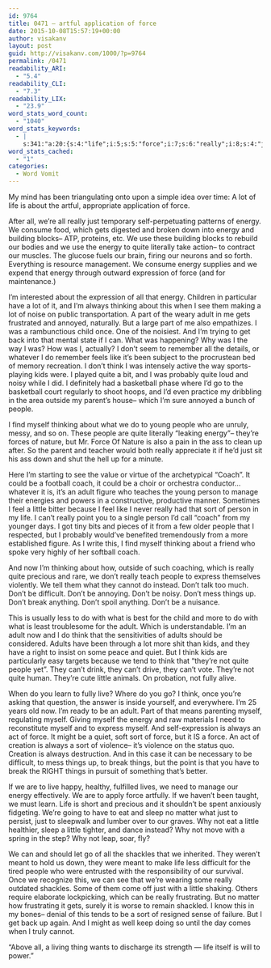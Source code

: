 ```yaml
---
id: 9764
title: 0471 – artful application of force
date: 2015-10-08T15:57:19+00:00
author: visakanv
layout: post
guid: http://visakanv.com/1000/?p=9764
permalink: /0471
readability_ARI:
  - "5.4"
readability_CLI:
  - "7.3"
readability_LIX:
  - "23.9"
word_stats_word_count:
  - "1040"
word_stats_keywords:
  - |
    s:341:"a:20:{s:4:"life";i:5;s:5:"force";i:7;s:6:"really";i:8;s:4:"just";i:5;s:6:"energy";i:9;s:10:"expression";i:3;s:8:"thinking";i:4;s:4:"part";i:3;s:5:"adult";i:5;s:5:"think";i:5;s:4:"kids";i:3;s:6:"people";i:7;s:5:"coach";i:4;s:6:"person";i:3;s:6:"little";i:5;s:4:"sort";i:4;s:5:"can't";i:4;s:9:"difficult";i:3;s:6:"things";i:4;s:5:"break";i:3;}";
word_stats_cached:
  - "1"
categories:
  - Word Vomit
---
```

My mind has been triangulating onto upon a simple idea over time: A lot of life is about the artful, appropriate application of force.

After all, we&#8217;re all really just temporary self-perpetuating patterns of energy. We consume food, which gets digested and broken down into energy and building blocks– ATP, proteins, etc. We use these building blocks to rebuild our bodies and we use the energy to quite literally take action– to contract our muscles. The glucose fuels our brain, firing our neurons and so forth. Everything is resource management. We consume energy supplies and we expend that energy through outward expression of force (and for maintenance.)

I&#8217;m interested about the expression of all that energy. Children in particular have a lot of it, and I&#8217;m always thinking about this when I see them making a lot of noise on public transportation. A part of the weary adult in me gets frustrated and annoyed, naturally. But a large part of me also empathizes. I was a rambunctious child once. One of the noisiest. And I&#8217;m trying to get back into that mental state if I can. What was happening? Why was I the way I was? How was I, actually? I don&#8217;t seem to remember all the details, or whatever I do remember feels like it&#8217;s been subject to the procrustean bed of memory recreation. I don&#8217;t think I was intensely active the way sports-playing kids were. I played quite a bit, and I was probably quite loud and noisy while I did. I definitely had a basketball phase where I&#8217;d go to the basketball court regularly to shoot hoops, and I&#8217;d even practice my dribbling in the area outside my parent&#8217;s house– which I&#8217;m sure annoyed a bunch of people.

I find myself thinking about what we do to young people who are unruly, messy, and so on. These people are quite literally &#8220;leaking energy&#8221;– they&#8217;re forces of nature, but Mr. Force Of Nature is also a pain in the ass to clean up after. So the parent and teacher would both really appreciate it if he&#8217;d just sit his ass down and shut the hell up for a minute.

Here I&#8217;m starting to see the value or virtue of the archetypical &#8220;Coach&#8221;. It could be a football coach, it could be a choir or orchestra conductor&#8230; whatever it is, it&#8217;s an adult figure who teaches the young person to manage their energies and powers in a constructive, productive manner. Sometimes I feel a little bitter because I feel like I never really had that sort of person in my life. I can&#8217;t really point you to a single person I&#8217;d call &#8220;coach&#8221; from my younger days. I got tiny bits and pieces of it from a few older people that I respected, but I probably would&#8217;ve benefited tremendously from a more established figure. As I write this, I find myself thinking about a friend who spoke very highly of her softball coach.

And now I&#8217;m thinking about how, outside of such coaching, which is really quite precious and rare, we don&#8217;t really teach people to express themselves violently. We tell them what they cannot do instead. Don&#8217;t talk too much. Don&#8217;t be difficult. Don&#8217;t be annoying. Don&#8217;t be noisy. Don&#8217;t mess things up. Don&#8217;t break anything. Don&#8217;t spoil anything. Don&#8217;t be a nuisance.

This is usually less to do with what is best for the child and more to do with what is least troublesome for the adult. Which is understandable. I&#8217;m an adult now and I do think that the sensitivities of adults should be considered. Adults have been through a lot more shit than kids, and they have a right to insist on some peace and quiet. But I think kids are particularly easy targets because we tend to think that &#8220;they&#8217;re not quite people yet&#8221;. They can&#8217;t drink, they can&#8217;t drive, they can&#8217;t vote. They&#8217;re not quite human. They&#8217;re cute little animals. On probation, not fully alive.

When do you learn to fully live? Where do you go? I think, once you&#8217;re asking that question, the answer is inside yourself, and everywhere. I&#8217;m 25 years old now. I&#8217;m ready to be an adult. Part of that means parenting myself, regulating myself. Giving myself the energy and raw materials I need to reconstitute myself and to express myself. And self-expression is always an act of force. It might be a quiet, soft sort of force, but it IS a force. An act of creation is always a sort of violence– it&#8217;s violence on the status quo. Creation is always destruction. And in this case it can be necessary to be difficult, to mess things up, to break things, but the point is that you have to break the RIGHT things in pursuit of something that&#8217;s better.

If we are to live happy, healthy, fulfilled lives, we need to manage our energy effectively. We are to apply force artfully. If we haven&#8217;t been taught, we must learn. Life is short and precious and it shouldn&#8217;t be spent anxiously fidgeting. We&#8217;re going to have to eat and sleep no matter what just to persist, just to sleepwalk and lumber over to our graves. Why not eat a little healthier, sleep a little tighter, and dance instead? Why not move with a spring in the step? Why not leap, soar, fly?

We can and should let go of all the shackles that we inherited. They weren&#8217;t meant to hold us down, they were meant to make life less difficult for the tired people who were entrusted with the responsibility of our survival. Once we recognize this, we can see that we&#8217;re wearing some really outdated shackles. Some of them come off just with a little shaking. Others require elaborate lockpicking, which can be really frustrating. But no matter how frustrating it gets, surely it is worse to remain shackled. I know this in my bones– denial of this tends to be a sort of resigned sense of failure. But I get back up again. And I might as well keep doing so until the day comes when I truly cannot.

&#8220;Above all, a living thing wants to discharge its strength — life itself is will to power.&#8221;